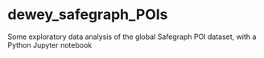 # dewey_safegraph_POIs
Some exploratory data analysis of the global Safegraph POI dataset, with a Python Jupyter notebook
